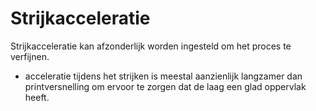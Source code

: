 Strijkacceleratie
====
Strijkacceleratie kan afzonderlijk worden ingesteld om het proces te verfijnen.

* acceleratie tijdens het strijken is meestal aanzienlijk langzamer dan printversnelling om ervoor te zorgen dat de laag een glad oppervlak heeft.